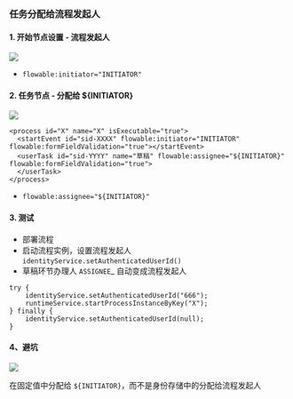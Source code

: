 ###  任务分配给流程发起人

#### 1. 开始节点设置 - 流程发起人
![](https://fgq233.github.io/imgs/workflow/flow48.png)

* `flowable:initiator="INITIATOR"`

#### 2. 任务节点 - 分配给 ${INITIATOR}
![](https://fgq233.github.io/imgs/workflow/flow49.png)

```
<process id="X" name="X" isExecutable="true">
  <startEvent id="sid-XXXX" flowable:initiator="INITIATOR" flowable:formFieldValidation="true"></startEvent>
  <userTask id="sid-YYYY" name="草稿" flowable:assignee="${INITIATOR}" flowable:formFieldValidation="true">
  </userTask>
</process>
```

* `flowable:assignee="${INITIATOR}"`

#### 3. 测试
* 部署流程
* 启动流程实例，设置流程发起人`identityService.setAuthenticatedUserId()`
* 草稿环节办理人 `ASSIGNEE`_ 自动变成流程发起人

```
try {
    identityService.setAuthenticatedUserId("666");
    runtimeService.startProcessInstanceByKey("X");
} finally {
    identityService.setAuthenticatedUserId(null);
}
```

#### 4、避坑
![](https://fgq233.github.io/imgs/workflow/flow50.png)

在固定值中分配给 `${INITIATOR}`，而不是身份存储中的分配给流程发起人

